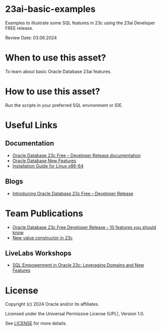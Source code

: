 # 23ai-basic-examples

 Examples to illustrate some SQL features in 23c using the 23ai Developer FREE release.
 
 Review Date: 03.06.2024

# When to use this asset?

To learn about basic Oracle Database 23ai features.

# How to use this asset?

Run the scripts in your preferred SQL environment or IDE.

# Useful Links

## Documentation

- [Oracle Database 23c Free – Developer Release documentation](https://docs.oracle.com/en/database/oracle/oracle-database/23/index.html)
- [Oracle Database New Features](https://docs.oracle.com/en/database/oracle/oracle-database/23/nfcoa/introduction.html)
- [Installation Guide for Linux x86-64](https://docs.oracle.com/en/database/oracle/oracle-database/23/xeinl/index.html#Oracle%C2%AE-Database-Free)

## Blogs

- [Introducing Oracle Database 23c Free – Developer Release](https://blogs.oracle.com/database/post/oracle-database-23c-free)

# Team Publications

- [Oracle Database 23c Free Developer Release - 10 features you should know](https://blogs.oracle.com/coretec/post/oracle-database-23c-free-developer-sql)
- [New value constructor in 23c](https://blogs.oracle.com/coretec/post/new-value-constructor-in-23c)

## LiveLabs Workshops

- [SQL Empowerment in Oracle 23c: Leveraging Domains and New Features](https://apexapps.oracle.com/pls/apex/r/dbpm/livelabs/view-workshop?wid=3835&clear=RR,180&session=112078282268124)


# License

Copyright (c) 2024 Oracle and/or its affiliates.

Licensed under the Universal Permissive License (UPL), Version 1.0.

See [LICENSE](https://github.com/oracle-devrel/technology-engineering/blob/main/LICENSE) for more details.
